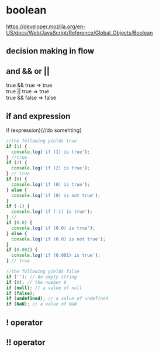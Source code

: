# boolean

<https://developer.mozilla.org/en-US/docs/Web/JavaScript/Reference/Global_Objects/Boolean>

## decision making in flow

## and && or ||

true && true => true       
true || true => true    
true && false => false

## if and expression

if (expression){//do somehting}

```js
//the following yields true
if (1) {
  console.log('if (1) is true');
} //true
if (2) {
  console.log('if (2) is true');
} // true
if (0) {
  console.log('if (0) is true');
} else {
  console.log('if (0) is not true');
}
if (-1) {
  console.log('if (-1) is true');
} //
if (0.0) {
  console.log('if (0.0) is true');
} else {
  console.log('if (0.0) is not true');
}
if (0.001) {
  console.log('if (0.001) is true');
} // true

//the following yields false
if (''); // An empty string
if (0); // the number 0
if (null); // a value of null
if (false);
if (undefined); // a value of undefined
if (NaN); // a value of NaN
```

## ! operator

## !! operator
